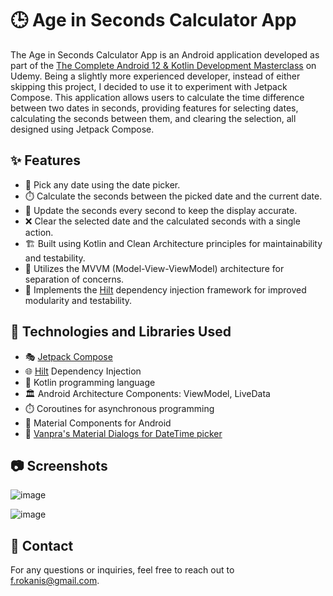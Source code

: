 # 🕒 Age in Seconds Calculator App

The Age in Seconds Calculator App is an Android application developed as part of the [The Complete Android 12 & Kotlin Development Masterclass](https://www.udemy.com/course/android-kotlin-developer/) on Udemy. Being a slightly more experienced developer, instead of either skipping this project, I decided to use it to experiment with Jetpack Compose. This application allows users to calculate the time difference between two dates in seconds, providing features for selecting dates, calculating the seconds between them, and clearing the selection, all designed using Jetpack Compose.

## ✨ Features

- 📅 Pick any date using the date picker.
- ⏱️ Calculate the seconds between the picked date and the current date.
- 🔄 Update the seconds every second to keep the display accurate.
- ❌ Clear the selected date and the calculated seconds with a single action.
- 🏗️ Built using Kotlin and Clean Architecture principles for maintainability and testability.
- 🔗 Utilizes the MVVM (Model-View-ViewModel) architecture for separation of concerns.
- 🌱 Implements the [Hilt](https://developer.android.com/training/dependency-injection/hilt-android) dependency injection framework for improved modularity and testability.

## 🚀 Technologies and Libraries Used

- 🎭 [Jetpack Compose](https://developer.android.com/jetpack/compose)
- 🌐 [Hilt](https://developer.android.com/training/dependency-injection/hilt-android) Dependency Injection
- 🚀 Kotlin programming language
- 🏛️ Android Architecture Components: ViewModel, LiveData
- ⏱️ Coroutines for asynchronous programming
- 🎨 Material Components for Android
- 📅 [Vanpra's Material Dialogs for DateTime picker](https://github.com/vanpra/compose-material-dialogs)

## 📷 Screenshots
![image](https://github.com/frokanic/AgeInSecondsCalculator/assets/84749437/6360066e-034f-43f0-9156-8dae1e9ea6d1)

![image](https://github.com/frokanic/AgeInSecondsCalculator/assets/84749437/61543bcd-89c1-4574-9072-e4d4ad34a5e0)




## 📧 Contact

For any questions or inquiries, feel free to reach out to [f.rokanis@gmail.com](mailto:f.rokanis@gmail.com).
